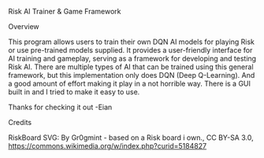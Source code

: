 Risk AI Trainer & Game Framework

Overview

This program allows users to train their own DQN AI models for playing Risk or use pre-trained models supplied. It provides a user-friendly interface for AI training and gameplay, serving as a framework for developing and testing Risk AI. There are multiple types of AI that can be trained using this general framework, but this implementation only does DQN (Deep Q-Learning). And a good amount of effort making it play in a not horrible way. There is a GUI built in and I tried to make it easy to use.

Thanks for checking it out
-Eian


Credits

RiskBoard SVG:
By Gr0gmint - based on a Risk board i own., CC BY-SA 3.0, https://commons.wikimedia.org/w/index.php?curid=5184827